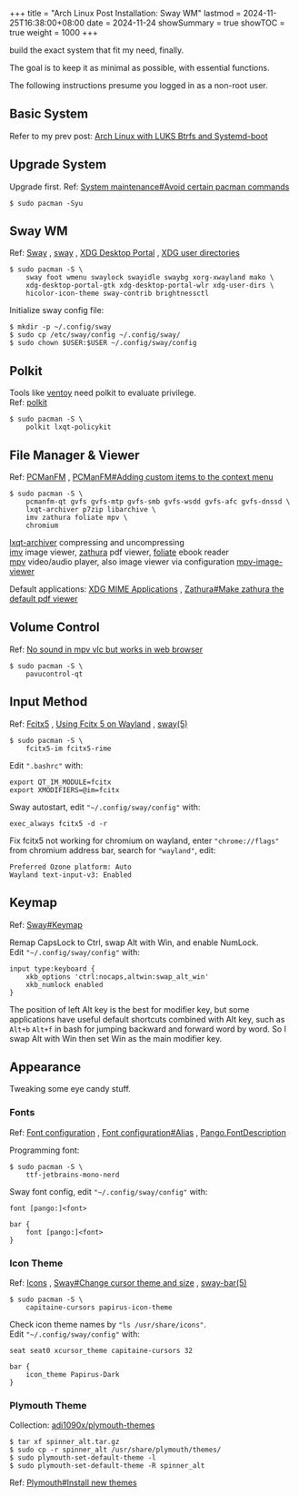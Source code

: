 +++
title       = "Arch Linux Post Installation: Sway WM"
lastmod     = 2024-11-25T16:38:00+08:00
date        = 2024-11-24
showSummary = true
showTOC     = true
weight      = 1000
+++

build the exact system that fit my need, finally.

<!--more-->

The goal is to keep it as minimal as possible, with essential functions.

The following instructions presume you logged in as a non-root user.

## Basic System

Refer to my prev post:
[Arch Linux with LUKS Btrfs and Systemd-boot](/posts/archlinux-with-btrfs-luks-systemd-boot/)

## Upgrade System

Upgrade first.
Ref: [System maintenance#Avoid certain pacman commands](https://wiki.archlinux.org/title/System_maintenance#Avoid_certain_pacman_commands)

```
$ sudo pacman -Syu
```

## Sway WM

Ref: [Sway](https://wiki.archlinux.org/title/Sway)
, [sway](https://archlinux.org/packages/?name=sway)
, [XDG Desktop Portal](https://wiki.archlinux.org/title/XDG_Desktop_Portal)
, [XDG user directories](https://wiki.archlinux.org/title/XDG_user_directories)

```
$ sudo pacman -S \
    sway foot wmenu swaylock swayidle swaybg xorg-xwayland mako \
    xdg-desktop-portal-gtk xdg-desktop-portal-wlr xdg-user-dirs \
    hicolor-icon-theme sway-contrib brightnessctl
```

Initialize sway config file:

```
$ mkdir -p ~/.config/sway
$ sudo cp /etc/sway/config ~/.config/sway/
$ sudo chown $USER:$USER ~/.config/sway/config
```


## Polkit

Tools like [ventoy](https://www.ventoy.net/) need polkit to evaluate privilege.\
Ref: [polkit](https://wiki.archlinux.org/title/Polkit)

```
$ sudo pacman -S \
    polkit lxqt-policykit
```

## File Manager & Viewer

Ref: [PCManFM](https://wiki.archlinux.org/title/PCManFM)
, [PCManFM#Adding custom items to the context menu](https://wiki.archlinux.org/title/PCManFM#Adding_custom_items_to_the_context_menu)

```
$ sudo pacman -S \
    pcmanfm-qt gvfs gvfs-mtp gvfs-smb gvfs-wsdd gvfs-afc gvfs-dnssd \
    lxqt-archiver p7zip libarchive \
    imv zathura foliate mpv \
    chromium
```

[lxqt-archiver](https://archlinux.org/packages/?name=lxqt-archiver)
compressing and uncompressing\
[imv](https://man.archlinux.org/man/imv.1.en) image viewer,
[zathura](https://wiki.archlinux.org/title/Zathura) pdf viewer,
[foliate](https://johnfactotum.github.io/foliate/) ebook reader\
[mpv](https://wiki.archlinux.org/title/Mpv) video/audio player,
also image viewer via configuration
[mpv-image-viewer](https://github.com/occivink/mpv-image-viewer)

Default applications: [XDG MIME Applications](https://wiki.archlinux.org/title/XDG_MIME_Applications)
, [Zathura#Make zathura the default pdf viewer](https://wiki.archlinux.org/title/Zathura#Make_zathura_the_default_pdf_viewer)

## Volume Control

Ref: [No sound in mpv vlc but works in web browser](https://wiki.archlinux.org/title/PipeWire#No_sound_in_mpv,_vlc,_totem,_but_sound_works_in_web_browser_and_GNOME_speaker_test)

```
$ sudo pacman -S \
    pavucontrol-qt
```

## Input Method

Ref: [Fcitx5](https://wiki.archlinux.org/title/Fcitx5)
, [Using Fcitx 5 on Wayland](https://fcitx-im.org/wiki/Using_Fcitx_5_on_Wayland)
, [sway(5)](https://man.archlinux.org/man/sway.5.en)

```
$ sudo pacman -S \
    fcitx5-im fcitx5-rime
```

Edit `".bashrc"` with:

```
export QT_IM_MODULE=fcitx
export XMODIFIERS=@im=fcitx
```

Sway autostart, edit `"~/.config/sway/config"` with:

```
exec_always fcitx5 -d -r
```

Fix fcitx5 not working for chromium on wayland,
enter `"chrome://flags"` from chromium address bar, search for `"wayland"`, edit:

```
Preferred Ozone platform: Auto
Wayland text-input-v3: Enabled
```

## Keymap

Ref: [Sway#Keymap](https://wiki.archlinux.org/title/Sway#Keymap)

Remap CapsLock to Ctrl, swap Alt with Win, and enable NumLock.\
Edit `"~/.config/sway/config"` with:

```
input type:keyboard {
    xkb_options 'ctrl:nocaps,altwin:swap_alt_win'
    xkb_numlock enabled
}
```

The position of left Alt key is the best for modifier key,
but some applications have useful default shortcuts combined with Alt key,
such as `Alt+b` `Alt+f` in bash for jumping backward and forward word by word.
So I swap Alt with Win then set Win as the main modifier key.

## Appearance

Tweaking some eye candy stuff.

### Fonts

Ref: [Font configuration](https://wiki.archlinux.org/title/Font_configuration)
, [Font configuration#Alias](https://wiki.archlinux.org/title/Font_configuration#Alias)
, [Pango.FontDescription](https://docs.gtk.org/Pango/type_func.FontDescription.from_string.html#description)

Programming font:

```
$ sudo pacman -S \
    ttf-jetbrains-mono-nerd
```

Sway font config, edit `"~/.config/sway/config"` with:

```
font [pango:]<font>

bar {
    font [pango:]<font>
}
```

### Icon Theme

Ref: [Icons](https://wiki.archlinux.org/title/Icons)
, [Sway#Change cursor theme and size](https://wiki.archlinux.org/title/Sway#Change_cursor_theme_and_size)
, [sway-bar(5)](https://man.archlinux.org/man/sway-bar.5.en)

```
$ sudo pacman -S \
    capitaine-cursors papirus-icon-theme
```

Check icon theme names by `"ls /usr/share/icons"`.\
Edit `"~/.config/sway/config"` with:

```
seat seat0 xcursor_theme capitaine-cursors 32

bar {
    icon_theme Papirus-Dark
}
```

### Plymouth Theme

Collection: [adi1090x/plymouth-themes](https://github.com/adi1090x/plymouth-themes)

```
$ tar xf spinner_alt.tar.gz
$ sudo cp -r spinner_alt /usr/share/plymouth/themes/
$ sudo plymouth-set-default-theme -l
$ sudo plymouth-set-default-theme -R spinner_alt
```

Ref: [Plymouth#Install new themes](https://wiki.archlinux.org/title/Plymouth#Install_new_themes)

